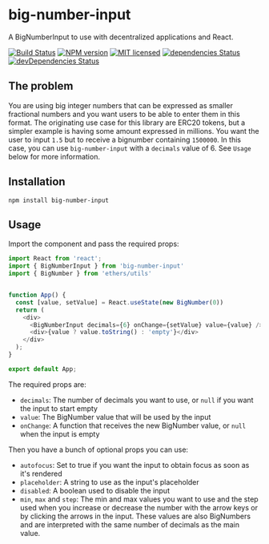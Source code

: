 # big-number-input

A BigNumberInput to use with decentralized applications and React.

[![Build Status](https://travis-ci.com/mariano-aguero/big-number-input.svg?branch=master)](https://travis-ci.com/mariano-aguero/big-number-input)
[![NPM version](https://badge.fury.io/js/big-number-input.svg)](https://npmjs.org/package/big-number-input)
[![MIT licensed](https://img.shields.io/badge/license-MIT-blue.svg)](https://raw.githubusercontent.com/mariano-aguero/big-number-input/master/LICENSE)
[![dependencies Status](https://david-dm.org/mariano-aguero/big-number-input/status.svg)](https://david-dm.org/mariano-aguero/big-number-input)
[![devDependencies Status](https://david-dm.org/mariano-aguero/big-number-input/dev-status.svg)](https://david-dm.org/mariano-aguero/big-number-input?type=dev)

## The problem

You are using big integer numbers that can be expressed as smaller fractional numbers and you want users to be able to
enter them in this format. The originating use case for this library are ERC20 tokens, but a simpler example is having
some amount expressed in millions. You want the user to input `1.5` but to receive a bignumber containing `1500000`. In
this case, you can use `big-number-input` with a `decimals` value of 6. See `Usage` below for more information.

## Installation

```shell
npm install big-number-input
```

## Usage

Import the component and pass the required props:

```typescript
import React from 'react';
import { BigNumberInput } from 'big-number-input'
import { BigNumber } from 'ethers/utils'


function App() {
  const [value, setValue] = React.useState(new BigNumber(0))
  return (
    <div>
      <BigNumberInput decimals={6} onChange={setValue} value={value} />
      <div>{value ? value.toString() : 'empty'}</div>
    </div>
  );
}

export default App;
```

The required props are:

- `decimals`: The number of decimals you want to use, or `null` if you want the input to start empty
- `value`: The BigNumber value that will be used by the input
- `onChange`: A function that receives the new BigNumber value, or `null` when the input is empty

Then you have a bunch of optional props you can use:

- `autofocus`: Set to true if you want the input to obtain focus as soon as it's rendered
- `placeholder`: A string to use as the input's placeholder
- `disabled`: A boolean used to disable the input
- `min`, `max` and `step`: The min and max values you want to use and the step used when you increase or decrease the
  number with the arrow keys or by clicking the arrows in the input. These values are also BigNumbers and are
  interpreted with the same number of decimals as the main value.
